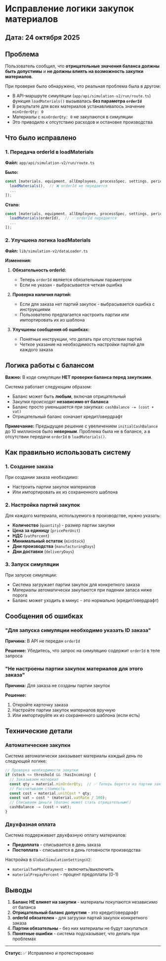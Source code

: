 # Исправление логики закупок материалов

## Дата: 24 октября 2025

## Проблема

Пользователь сообщил, что **отрицательные значения баланса должны быть допустимы** и **не должны влиять на возможность закупки материалов**. 

При проверке было обнаружено, что реальная проблема была в другом:
- В API-маршруте симуляции (`app/api/simulation-v2/run/route.ts`) функция `loadMaterials()` вызывалась **без параметра `orderId`**
- В результате для всех материалов устанавливалось значение `minOrderQty: 0`
- Материалы с `minOrderQty: 0` не закупаются в симуляции
- Это приводило к отсутствию расходов и остановке производства

## Что было исправлено

### 1. Передача orderId в loadMaterials

**Файл:** `app/api/simulation-v2/run/route.ts`

**Было:**
```typescript
const [materials, equipment, allEmployees, processSpec, settings, periodicExpenses] = await Promise.all([
  loadMaterials(),  // ❌ orderId не передается
  ...
]);
```

**Стало:**
```typescript
const [materials, equipment, allEmployees, processSpec, settings, periodicExpenses] = await Promise.all([
  loadMaterials(orderId),  // ✅ orderId передается
  ...
]);
```

### 2. Улучшена логика loadMaterials

**Файл:** `lib/simulation-v2/dataLoader.ts`

**Изменения:**

1. **Обязательность orderId:**
   - Теперь `orderId` является обязательным параметром
   - Если не указан - выбрасывается четкая ошибка

2. **Проверка наличия партий:**
   - Если для заказа нет партий закупок - выбрасывается ошибка с инструкциями
   - Пользователю предлагается настроить партии или импортировать их из шаблона

3. **Улучшены сообщения об ошибках:**
   - Понятные инструкции, что делать при отсутствии партий
   - Четкое указание на необходимость настройки партий для каждого заказа

## Логика работы с балансом

**Важно:** В коде симуляции **НЕТ проверки баланса перед закупками**.

Система работает следующим образом:
- Баланс может быть **любым**, включая отрицательный
- Закупки происходят **независимо от баланса**
- Баланс просто уменьшается при закупках: `cashBalance -= (cost + vat)`
- Отрицательный баланс означает кредит/овердрафт

**Примечание:** Предыдущее решение с увеличением `initialCashBalance` до 10 миллионов было **неверным**. Проблема была не в балансе, а в отсутствии передачи `orderId` в `loadMaterials()`.

## Как правильно использовать систему

### 1. Создание заказа

При создании заказа необходимо:
- Настроить партии закупок материалов
- Или импортировать их из сохраненного шаблона

### 2. Настройка партий закупок

Для каждого материала, используемого в производстве, нужно указать:
- **Количество** (`quantity`) - размер партии закупки
- **Цена за единицу** (`pricePerUnit`)
- **НДС** (`vatPercent`)
- **Минимальный остаток** (`minStock`)
- **Дни производства** (`manufacturingDays`)
- **Дни доставки** (`deliveryDays`)

### 3. Запуск симуляции

При запуске симуляции:
- Система загружает партии закупок для конкретного заказа
- Материалы автоматически закупаются при падении запаса ниже порога
- Баланс может уходить в минус - это нормально (кредит/овердрафт)

## Сообщения об ошибках

### "Для запуска симуляции необходимо указать ID заказа"

**Причина:** В API не передан `orderId`

**Решение:** Убедитесь, что запрос на симуляцию содержит `orderId` в теле запроса

### "Не настроены партии закупок материалов для этого заказа"

**Причина:** Для заказа не созданы партии закупок

**Решение:**
1. Откройте карточку заказа
2. Настройте партии закупок материалов вручную
3. Или импортируйте их из сохраненного шаблона (если есть)

## Технические детали

### Автоматические закупки

Система автоматически заказывает материалы каждый день по следующей логике:

```typescript
// Проверка необходимости закупки
if (stock <= threshold && !hasIncoming) {
  // Заказываем материал
  const qty = material.minOrderQty;  // ✅ Теперь берется из партии заказа
  // Рассчитываем стоимость
  const cost = material.unitCost * qty;
  const vat = cost * (material.vatRate / 100);
  // Списываем деньги (баланс может стать отрицательным!)
  cashBalance -= (cost + vat);
}
```

### Двухфазная оплата

Система поддерживает двухфазную оплату материалов:
- **Предоплата** - списывается в день заказа
- **Постоплата** - списывается в день готовности производства

Настройка в `GlobalSimulationSettingsV2`:
- `materialTwoPhasePayment` - включить/выключить
- `materialPrepayPercent` - процент предоплаты (0-1)

## Выводы

1. **Баланс НЕ влияет на закупки** - материалы покупаются независимо от баланса
2. **Отрицательный баланс допустим** - это кредит/овердрафт
3. **orderId обязателен** - для загрузки партий закупок конкретного заказа
4. **Партии обязательны** - без них материалы не будут закупаться
5. **Понятные ошибки** - система подсказывает, что делать при проблемах

---

**Статус:** ✅ Исправлено и протестировано

